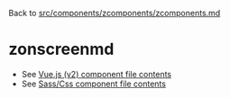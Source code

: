Back to [src/components/zcomponents/zcomponents.md](../../zcomponents.md)

# zonscreenmd

 - See [Vue.js (v2) component file contents](./zonscreenmd.vue)
 - See [Sass/Css component file contents](./zonscreenmd.scss)
